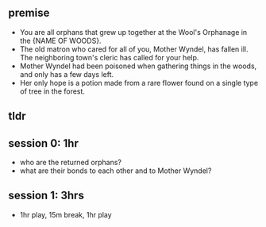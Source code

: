 ## premise
- You are all orphans that grew up together at the Wool's Orphanage in the {NAME OF WOODS}.
- The old matron who cared for all of you, Mother Wyndel, has fallen ill. The neighboring town's cleric has called for your help.
- Mother Wyndel had been poisoned when gathering things in the woods, and only has a few days left.
- Her only hope is a potion made from a rare flower found on a single type of tree in the forest. 


## tldr

## session 0: 1hr
- who are the returned orphans?
- what are their bonds to each other and to Mother Wyndel?

## session 1: 3hrs
- 1hr play, 15m break, 1hr play
